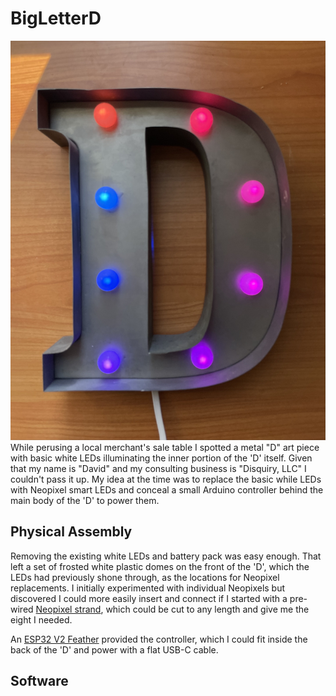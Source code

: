 # BigLetterD

![End Result](./assets/BigLetterD.jpg)
While perusing a local merchant's sale table I spotted a metal "D" art piece with basic white LEDs illuminating the inner portion of the 'D' itself.  Given that my name is "David" and my consulting business is "Disquiry, LLC" I couldn't pass it up.  My idea at the time was to replace the basic while LEDs with Neopixel smart LEDs and conceal a small Arduino controller behind the main body of the 'D' to power them.

## Physical Assembly
Removing the existing white LEDs and battery pack was easy enough.  That left a set of frosted white plastic domes on the front of the 'D', which the LEDs had previously shone through, as the locations for Neopixel replacements.  I initially experimented with individual Neopixels but discovered I could more easily insert and connect if I started with a pre-wired [Neopixel strand](https://www.adafruit.com/product/3631), which could be cut to any length and give me the eight I needed.  

An [ESP32 V2 Feather](https://www.adafruit.com/product/5438) provided the controller, which I could fit inside the back of the 'D' and power with a flat USB-C cable.

## Software
